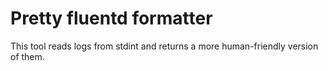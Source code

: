 # Pretty fluentd formatter

This tool reads logs from stdint and returns a more
human-friendly version of them.

